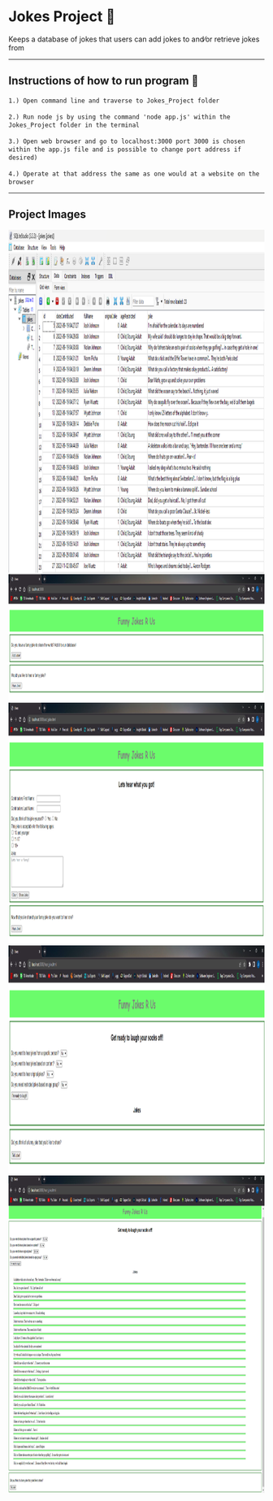# Jokes Project :clown_face:
Keeps a database of jokes that users can add jokes to and&frasl;or retrieve jokes from

---
## Instructions of how to run program :scroll:
    1.) Open command line and traverse to Jokes_Project folder

    2.) Run node js by using the command 'node app.js' within the Jokes_Project folder in the terminal

    3.) Open web browser and go to localhost:3000 port 3000 is chosen within the app.js file and is possible to change port address if desired)
    
    4.) Operate at that address the same as one would at a website on the browser
---
## Project Images
<img width="800" height="675" alt="Progression One" src="https://github.com/JoshMJohnson/Portfolio-Josh-Johnson/blob/main/Jokes_Project/Images/sql_table.png">

<img width="800" height="250" alt="Progression One" src="https://github.com/JoshMJohnson/Portfolio-Josh-Johnson/blob/main/Jokes_Project/Images/home_page.png">

<img width="800" height="475" alt="Progression One" src="https://github.com/JoshMJohnson/Portfolio-Josh-Johnson/blob/main/Jokes_Project/Images/tell_joke.png">

<img width="800" height="450" alt="Progression One" src="https://github.com/JoshMJohnson/Portfolio-Josh-Johnson/blob/main/Jokes_Project/Images/hear_joke.png">

<img width="800" height="625" alt="Progression One" src="https://github.com/JoshMJohnson/Portfolio-Josh-Johnson/blob/main/Jokes_Project/Images/hear_joke2.png">